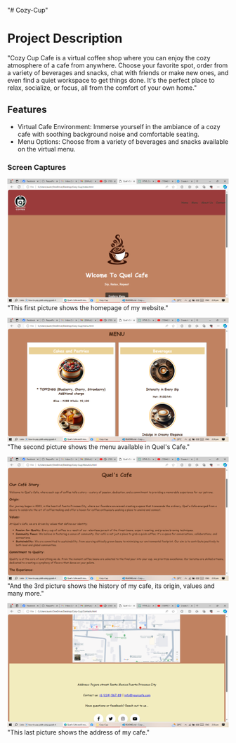 "# Cozy-Cup" 

# Project Description 
"Cozy Cup Cafe is a virtual coffee shop where you can enjoy the cozy atmosphere of a cafe from anywhere. Choose your favorite spot, order from a variety of beverages and snacks, chat with friends or make new ones, and even find a quiet workspace to get things done. It's the perfect place to relax, socialize, or focus, all from the comfort of your own home."

## Features
* Virtual Cafe Environment: Immerse yourself in the ambiance of a cozy cafe with soothing background noise and comfortable seating.
* Menu Options: Choose from a variety of beverages and snacks available on the virtual menu.

### Screen Captures
![OIG2](IMG/IMG1.png)
"This first picture shows the homepage of my website."

![OIG2](IMG/IMG2.png)
"The second picture shows the menu available in Quel's Cafe."

![OIG2](IMG/IMG3.png)
"And the 3rd picture shows the history of my cafe, its origin, values and many more."


![OIG2](IMG/IMG4.png)
"This last picture shows the address of my cafe."


